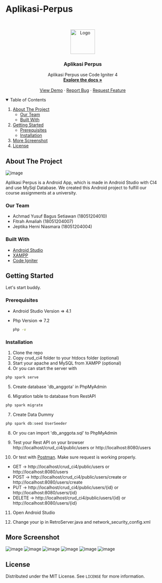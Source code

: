 # Aplikasi-Perpus
<!-- PROJECT LOGO -->

<br />
<p align="center">
  <a href="https://github.com/abdullah1006/Aplikasi-Perpus">
    <img src="https://user-images.githubusercontent.com/65402864/100080500-7e02d480-2e78-11eb-9997-d774cec7854a.png" alt="Logo" width="80" height="80">
  </a>

<h3 align="center">Aplikasi Perpus</h3>

<p align="center">
    Aplikasi Perpus use Code Igniter 4
    <br />
    <a href="https://github.com/abdullah1006/Aplikasi-Perpus"><strong>Explore the docs »</strong></a>
    <br />
    <br />
    <a href="https://github.com/abdullah1006/Aplikasi-Perpus">View Demo</a>
    ·
    <a href="https://github.com/abdullah1006/Aplikasi-Perpus/issues">Report Bug</a>
    ·
    <a href="https://github.com/abdullah1006/Aplikasi-Perpus/issues">Request Feature</a>
  </p>
</p>

<!-- TABLE OF CONTENTS -->

<details open="open">
  <summary>Table of Contents</summary>
  <ol>
    <li>
      <a href="#about-the-project">About The Project</a>
      <ul>
        <li><a href="#our-team">Our Team</a></li>
        <li><a href="#built-with">Built With</a></li>
      </ul>
    </li>
    <li>
      <a href="#getting-started">Getting Started</a>
      <ul>
        <li><a href="#prerequisites">Prerequisites</a></li>
        <li><a href="#installation">Installation</a></li>
      </ul>
    </li>
    <li><a href="#more-screenshot">More Screenshot</a></li>
    <li><a href="#license">License</a></li>
  </ol>
</details>

<!-- ABOUT THE PROJECT -->

## About The Project

![image](https://user-images.githubusercontent.com/65402864/104396183-c5eecf80-557c-11eb-8757-aa1cf2cb64d1.png)

Aplikasi Perpus is a Android App, which is made in Android Studio with CI4 and use MySql Database. We created this Android project to fulfill our course assignments at a university.

### Our Team
- Achmad Yusuf Bagus Setiawan (18051204010)
- Fitrah Amaliah              (18051204007)
- Jeptika Herni Niasmara      (18051204004)


### Built With

- [Android Studio](https://developer.android.com/studio?hl=zh-cn)
- [XAMPP](https://www.apachefriends.org/download.html)
- [Code Igniter](https://codeigniter.com/download)

<!-- GETTING STARTED -->

## Getting Started

Let's start buddy.

### Prerequisites


- Android Studio Version => 4.1
- Php Version => 7.2
  
  ```sh
  php -v
  ```
  

### Installation

1. Clone the repo
2. Copy crud_ci4 folder to your htdocs folder (optional)
3. Start your apache and MySQL from XAMPP (optional)
4. Or you can start the server with

```php
php spark serve
```

5. Create database 'db_anggota' in PhpMyAdmin

6. Migration table to database from RestAPI
 
```php
php spark migrate
```

7. Create Data Dummy

```php
php spark db:seed UserSeeder
```

8. Or you can import 'db_anggota.sql' to PhpMyAdmin

9. Test your Rest API on your browser
http://localhost/crud_ci4/public/users or http://localhost:8080/users

10. Or test with [Postman](https://www.postman.com/downloads/). Make sure request is working properly.
- GET     -> http://localhost/crud_ci4/public/users or http://localhost:8080/users
- POST    -> http://localhost/crud_ci4/public/users/create or http://localhost:8080/users/create
- PUT     -> http://localhost/crud_ci4/public/users/{id} or http://localhost:8080/users/{id}
- DELETE  -> http://localhost/crud_ci4/public/users/{id} or http://localhost:8080/users/{id}

11. Open Android Studio

12. Change your ip in RetroServer.java and network_security_config.xml

## More Screenshot

![image](https://user-images.githubusercontent.com/65402864/104396189-c8512980-557c-11eb-9afb-52d29727cda6.png)
![image](https://user-images.githubusercontent.com/65402864/104396193-ca1aed00-557c-11eb-8b7b-96c2d704d47b.png)
![image](https://user-images.githubusercontent.com/65402864/104396199-cb4c1a00-557c-11eb-8287-4248ae427be5.png)
![image](https://user-images.githubusercontent.com/65402864/104396206-cd15dd80-557c-11eb-84fe-c20c905236ec.png)
![image](https://user-images.githubusercontent.com/65402864/104396208-cf783780-557c-11eb-846e-cae01746727d.png)
![image](https://user-images.githubusercontent.com/65402864/104396212-d0a96480-557c-11eb-8ade-a98613b5eb51.png)


<!-- LICENSE -->

## License

Distributed under the MIT License. See `LICENSE` for more information.

